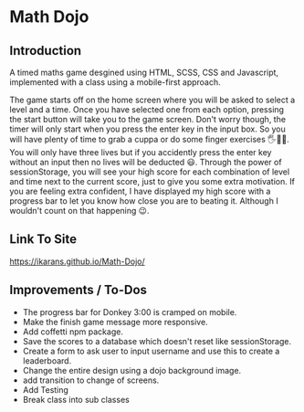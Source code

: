 # Math Dojo

## Introduction

A timed maths game desgined using HTML, SCSS, CSS and Javascript, implemented with a class using a mobile-first approach.

The game starts off on the home screen where you will be asked to select a level and a time. Once you have selected one from each option, pressing the start button will take you to the game screen. Don't worry though, the timer will only start when you press the enter key in the input box. So you will have plenty of time to grab a cuppa or do some finger exercises 🖐🏃‍♂. You will only have three lives but if you accidently press the enter key without an input then no lives will be deducted 😃. Through the power of sessionStorage, you will see your high score for each combination of level and time next to the current score, just to give you some extra motivation. If you are feeling extra confident, I have displayed my high score with a progress bar to let you know how close you are to beating it. Although I wouldn't count on that happening 😉.

## Link To Site
https://ikarans.github.io/Math-Dojo/

## Improvements / To-Dos

* The progress bar for Donkey 3:00 is cramped on mobile.
* Make the finish game message more responsive.
* Add coffetti npm package.
* Save the scores to a database which doesn't reset like sessionStorage.
* Create a form to ask user to input username and use this to create a leaderboard.
* Change the entire design using a dojo background image.
* add transition to change of screens.
* Add Testing
* Break class into sub classes
